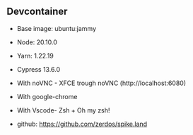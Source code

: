 ## Devcontainer

- Base image: ubuntu:jammy
- Node: 20.10.0
- Yarn: 1.22.19
- Cypress 13.6.0
- With noVNC - XFCE trough noVNC (http://localhost:6080)
- With google-chrome
- With Vscode- Zsh + Oh my zsh!

- github: https://github.com/zerdos/spike.land
